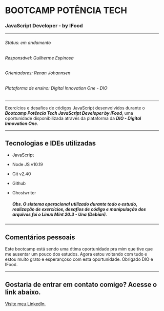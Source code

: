 # BOOTCAMP POTÊNCIA TECH
### JavaScript Developer - by IFood

---

###### Status: em andamento
###### Responsável: Guilherme Espinosa
###### Orientadores: Renan Johannsen
###### Plataforma de ensino: Digital Innovation One - DIO
---
 Exercícios e desafios de códigos JavaScript desenvolvidos durante o ***Bootcamp Potência Tech JavaScript Developer by IFood***, uma oportunidade disponibilizada através da plataforma da ***DIO - Digital Innovation One***.

---
## Tecnologias e IDEs utilizadas

- JavaScript
- Node JS	v10.19
- Git	v2.40
- Github
- Ghostwriter
  
  ##### Obs. O sistema operacional utilizado durante todo o estudo, realização de exercícios, desafios de código e manipulação dos arquivos foi o Linux Mint 20.3 - Una (Debian).
---

## Comentários pessoais

Este bootcamp está sendo uma ótima oportunidade pra mim que tive que me ausentar um pouco dos estudos. Agora estou voltando com tudo e estou muito grato e esperançoso com esta oportunidade. Obrigado DIO e IFood.

---

## Gostaria de entrar em contato comigo? Acesse o link abaixo.

[Visite meu LinkedIn.](https://www.linkedin.com/in/guilherme-espinosa/ "Perfil do LinkedIn")